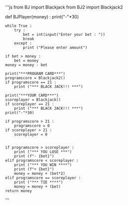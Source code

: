 '''js
from BJ import Blackjack
from BJ2 import Blackjack2

def BJPlayer(money) : 
    print("-"*30)
    
    while True :
        try :
            bet = int(input("Enter your bet : "))
            break
        except :
            print ("Please enter amount")

    if bet > money :
        bet = money
    money = money - bet

    print("***PROGRAM CARD***")
    programscore = Blackjack2()
    if programscore == 21 :
        print ("*** BLACK JACK!!! ***")

    print("***YOUR CARD***")
    scoreplayer = Blackjack()
    if scoreplayer == 21 :
        print ("*** BLACK JACK!!! ***")
    print("-"*30)

    if programscore > 21 :
        programscore = 0
    if scoreplayer > 21 :
        scoreplayer = 0
    

    if programscore > scoreplayer :
        print ("*** YOU LOSE ***")
        print (f"- {bet}")
    elif programscore < scoreplayer :
        print ("*** YOU WIN ****")
        print (f"+ {bet}")
        money = money + (bet*2)
    elif programscore == scoreplayer :
        print ("*** TIE ****")
        money = money + (bet)
    return money
'''
